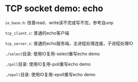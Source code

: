 # TCP socket demo: echo

`io_base.h`: 改善read、write读不完或写不完，参考自unp

`tcp_client.c`: 普通的echo客户端

`tcp_server.c`: 普通的echo服务端，主进程处理连接，子进程处理IO

`./select`目录: 使用IO复用-select重写echo demo

`./poll`目录: 使用IO复用-poll重写echo demo

`./epoll`目录: 使用IO复用-epoll重写echo demo